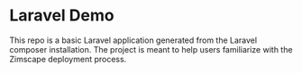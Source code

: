 # Laravel Demo

This repo is a basic Laravel application generated from the Laravel composer installation. 
The project is meant to help users familiarize with the Zimscape deployment process.
